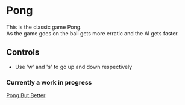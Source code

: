# Pong
This is the classic game Pong. <br>
As the game goes on the ball gets more erratic and the AI gets faster.
## Controls
* Use 'w' and 's' to go up and down respectively
### Currently a work in progress
[Pong But Better](https://simplenic.github.io/Pong)
